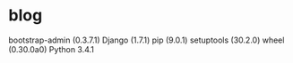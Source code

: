 # blog
bootstrap-admin (0.3.7.1)
Django (1.7.1)
pip (9.0.1)
setuptools (30.2.0)
wheel (0.30.0a0)
Python 3.4.1
